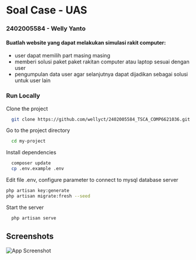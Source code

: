

# Soal Case - UAS
### 2402005584 - Welly Yanto


#### Buatlah website yang dapat melakukan simulasi rakit computer:
+ user dapat memilih part masing masing
+ memberi solusi paket paket rakitan computer atau laptop sesuai dengan user
+ pengumpulan data user agar selanjutnya dapat dijadikan sebagai solusi untuk user lain 


### Run Locally

Clone the project
```bash
  git clone https://github.com/wellyct/2402005584_TSCA_COMP6621036.git
```
Go to the project directory
```bash
  cd my-project
```

Install dependencies

```bash
  composer update
  cp .env.example .env
```
Edit file .env, configure parameter to connect to mysql database server

```bash
php artisan key:generate
php artisan migrate:fresh --seed
```
Start the server

```bash
  php artisan serve
```

## Screenshots

![App Screenshot](https://via.placeholder.com/468x300?text=App+Screenshot+Here)
